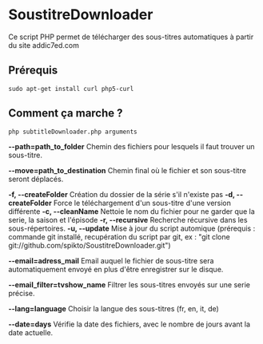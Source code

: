 SoustitreDownloader
===================

Ce script PHP permet de télécharger des sous-titres automatiques à partir du site addic7ed.com


Prérequis
-------------------

	sudo apt-get install curl php5-curl

Comment ça marche ?
-------------------

    php subtitleDownloader.php arguments

**--path=path_to_folder** Chemin des fichiers pour lesquels il faut trouver un sous-titre.

**--move=path_to_destination** Chemin final où le fichier et son sous-titre seront déplacés.

**-f, --createFolder** Création du dossier de la série s'il n'existe pas
**-d, --createFolder** Force le téléchargement d'un sous-titre d'une version différente
**-c, --cleanName** Nettoie le nom du fichier pour ne garder que la serie, la saison et l'épisode
**-r, --recursive** Recherche récursive dans les sous-répertoires.
**-u, --update** Mise à jour du script automique (prérequis : commande git installé, recupération du script par git, ex : "git clone git://github.com/spikto/SoustitreDownloader.git")

**--email=adress_mail** Email auquel le fichier de sous-titre sera automatiquement envoyé en plus d'être enregistrer sur le disque.

**--email_filter=tvshow_name**  Filtrer les sous-titres envoyés sur une serie précise.

**--lang=language** Choisir la langue des sous-titres (fr, en, it, de)

**--date=days** Vérifie la date des fichiers, avec le nombre de jours avant la date actuelle.
